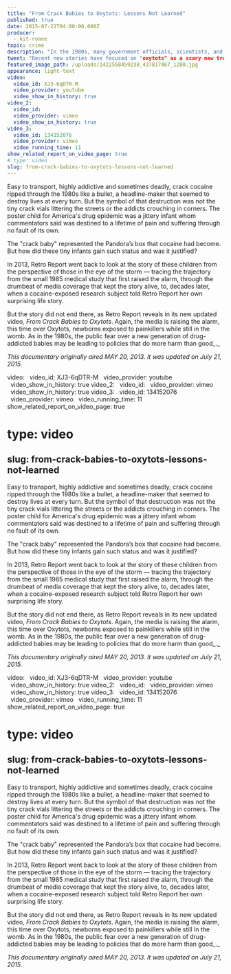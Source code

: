 ```yaml
---
title: "From Crack Babies to Oxytots: Lessons Not Learned"
published: true
date: 2015-07-22T04:00:00.000Z
producer:
  - kit-roane
topic: crime
description: "In the 1980s, many government officials, scientists, and journalists warned that the country would be plagued by a generation of “crack babies.” They were wrong. More than 25 years later, the media is sounding a similar alarm. "
tweet: "Recent new stories have focused on "oxytots" as a scary new trend. But is it "crack babies" redux?"
featured_image_path: /uploads/1422558459238_437817467_1280.jpg
appearance: light-text
video:
  video_id: XJ3-6qDTR-M
  video_provider: youtube
  video_show_in_history: true
video_2:
  video_id:
  video_provider: vimeo
  video_show_in_history: true
video_3:
  video_id: 134152076
  video_provider: vimeo
  video_running_time: 11
show_related_report_on_video_page: true
# type: video
slug: from-crack-babies-to-oxytots-lessons-not-learned
---
```


Easy to transport, highly addictive and sometimes deadly, crack cocaine ripped through the 1980s like a bullet, a headline-maker that seemed to destroy lives at every turn. But the symbol of that destruction was not the tiny crack vials littering the streets or the addicts crouching in corners. The poster child for America's drug epidemic was a jittery infant whom commentators said was destined to a lifetime of pain and suffering through no fault of its own.

The "crack baby" represented the Pandora’s box that cocaine had become. But how did these tiny infants gain such status and was it justified?

In 2013, Retro Report went back to look at the story of these children from the perspective of those in the eye of the storm — tracing the trajectory from the small 1985 medical study that first raised the alarm, through the drumbeat of media coverage that kept the story alive, to, decades later, when a cocaine-exposed research subject told Retro Report her own surprising life story.

But the story did not end there, as Retro Report reveals in its new updated video, _From Crack Babies to Oxytots_. Again, the media is raising the alarm, this time over Oxytots, newborns exposed to painkillers while still in the womb. As in the 1980s, the public fear over a new generation of drug-addicted babies may be leading to policies that do more harm than good_._

_This documentary originally aired MAY 20, 2013\. It was updated on July 21, 2015._

video:
  video_id: XJ3-6qDTR-M
  video_provider: youtube
  video_show_in_history: true
video_2:
  video_id:
  video_provider: vimeo
  video_show_in_history: true
video_3:
  video_id: 134152076
  video_provider: vimeo
  video_running_time: 11
show_related_report_on_video_page: true
# type: video
slug: from-crack-babies-to-oxytots-lessons-not-learned
---

Easy to transport, highly addictive and sometimes deadly, crack cocaine ripped through the 1980s like a bullet, a headline-maker that seemed to destroy lives at every turn. But the symbol of that destruction was not the tiny crack vials littering the streets or the addicts crouching in corners. The poster child for America's drug epidemic was a jittery infant whom commentators said was destined to a lifetime of pain and suffering through no fault of its own.

The "crack baby" represented the Pandora’s box that cocaine had become. But how did these tiny infants gain such status and was it justified?

In 2013, Retro Report went back to look at the story of these children from the perspective of those in the eye of the storm — tracing the trajectory from the small 1985 medical study that first raised the alarm, through the drumbeat of media coverage that kept the story alive, to, decades later, when a cocaine-exposed research subject told Retro Report her own surprising life story.

But the story did not end there, as Retro Report reveals in its new updated video, _From Crack Babies to Oxytots_. Again, the media is raising the alarm, this time over Oxytots, newborns exposed to painkillers while still in the womb. As in the 1980s, the public fear over a new generation of drug-addicted babies may be leading to policies that do more harm than good_._

_This documentary originally aired MAY 20, 2013\. It was updated on July 21, 2015._

video:
  video_id: XJ3-6qDTR-M
  video_provider: youtube
  video_show_in_history: true
video_2:
  video_id:
  video_provider: vimeo
  video_show_in_history: true
video_3:
  video_id: 134152076
  video_provider: vimeo
  video_running_time: 11
show_related_report_on_video_page: true
# type: video
slug: from-crack-babies-to-oxytots-lessons-not-learned
---

Easy to transport, highly addictive and sometimes deadly, crack cocaine ripped through the 1980s like a bullet, a headline-maker that seemed to destroy lives at every turn. But the symbol of that destruction was not the tiny crack vials littering the streets or the addicts crouching in corners. The poster child for America's drug epidemic was a jittery infant whom commentators said was destined to a lifetime of pain and suffering through no fault of its own.

The "crack baby" represented the Pandora’s box that cocaine had become. But how did these tiny infants gain such status and was it justified?

In 2013, Retro Report went back to look at the story of these children from the perspective of those in the eye of the storm — tracing the trajectory from the small 1985 medical study that first raised the alarm, through the drumbeat of media coverage that kept the story alive, to, decades later, when a cocaine-exposed research subject told Retro Report her own surprising life story.

But the story did not end there, as Retro Report reveals in its new updated video, _From Crack Babies to Oxytots_. Again, the media is raising the alarm, this time over Oxytots, newborns exposed to painkillers while still in the womb. As in the 1980s, the public fear over a new generation of drug-addicted babies may be leading to policies that do more harm than good_._

_This documentary originally aired MAY 20, 2013\. It was updated on July 21, 2015._

